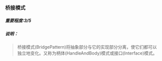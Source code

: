 ### 桥接模式
##### 重要程度:3/5
##### 说明：
> 桥接模式(BridgePattern)将抽象部分与它的实现部分分离，使它们都可以独立地变化。又称为柄体(HandleAndBody)模式或接口(Interface)模式。